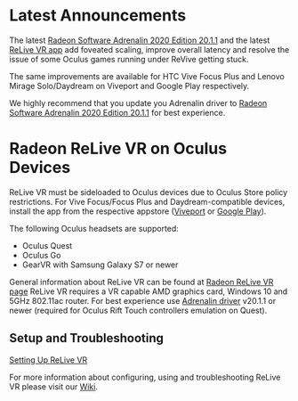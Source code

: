 # Latest Announcements
The latest [Radeon Software Adrenalin 2020 Edition 20.1.1](https://drivers.amd.com/drivers/beta/win10-radeon-software-adrenalin-2020-edition-20.1.1-jan9.exe) and the latest [ReLive VR app](https://github.com/GPUOpen-LibrariesAndSDKs/Radeon-ReLive-VR/blob/master/ReLiveVR-Oculus-1.0.20.apk) add foveated scaling, improve overall latency and resolve the issue of some Oculus games running under ReVive getting stuck.

The same improvements are available for HTC Vive Focus Plus and Lenovo Mirage Solo/Daydream on Viveport and Google Play respectively.

We highly recommend that you update you Adrenalin driver to [Radeon Software Adrenalin 2020 Edition 20.1.1](https://drivers.amd.com/drivers/beta/win10-radeon-software-adrenalin-2020-edition-20.1.1-jan9.exe) for best experience.

# Radeon ReLive VR on Oculus Devices
ReLive VR must be sideloaded to Oculus devices due to Oculus Store policy restrictions. For Vive Focus/Focus Plus and Daydream-compatible devices, install the app from the respective appstore ([Viveport](https://www.viveport.com/mobileapps/a7bf3400-3652-4cc9-b2da-f0263e1c1f9d "Viveport") or [Google Play](https://play.google.com/store/apps/details?id=com.amd.wirelessgvr&hl=en_CA "Google Play")).

The following Oculus headsets are supported:
- Oculus Quest
- Oculus Go
- GearVR with Samsung Galaxy S7 or newer

General information about ReLive VR can be found at [Radeon ReLive VR page](https://www.amd.com/en/technologies/radeon-software-relive-vr "Radeon ReLive VR page")
ReLive VR requires a VR capable AMD graphics card, Windows 10 and 5GHz 802.11ac router. 
For best experience use [Adrenalin driver](https://www.amd.com/en/support "Adrenalin driver") v20.1.1 or newer (required for Oculus Rift Touch controllers emulation on Quest).

## Setup and Troubleshooting
[Setting Up ReLive VR](https://github.com/GPUOpen-LibrariesAndSDKs/Radeon-ReLive-VR/wiki/Setting-up-ReLive-VR)

For more information about configuring, using and troubleshooting ReLive VR please visit our [Wiki](https://github.com/GPUOpen-LibrariesAndSDKs/Radeon-ReLive-VR/wiki).
